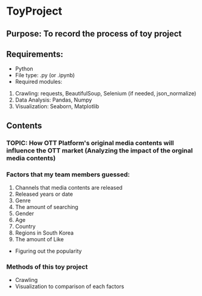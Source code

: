 # ToyProject

## Purpose: To record the process of toy project

## Requirements:
- Python
- File type: .py (or .ipynb)
- Required modules:
1. Crawling: requests, BeautifulSoup, Selenium (if needed, json_normalize)
2. Data Analysis: Pandas, Numpy
3. Visualization: Seaborn, Matplotlib

## Contents

### TOPIC: How OTT Platform's original media contents will influence the OTT market (Analyzing the impact of the orginal media contents)

### Factors that my team members guessed:
1. Channels that media contents are released
2. Released years or date
3. Genre
4. The amount of searching
5. Gender
6. Age
7. Country
8. Regions in South Korea
9. The amount of Like

- Figuring out the popularity

### Methods of this toy project
- Crawling
- Visualization to comparison of each factors

